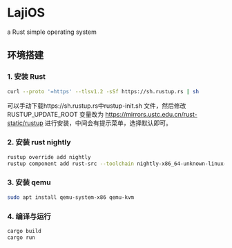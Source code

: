 # LajiOS
a Rust simple  operating system

## 环境搭建

### 1. 安装 Rust

```bash
curl --proto '=https' --tlsv1.2 -sSf https://sh.rustup.rs | sh
```

可以手动下载https://sh.rustup.rs中rustup-init.sh 文件，然后修改RUSTUP_UPDATE_ROOT 变量改为 https://mirrors.ustc.edu.cn/rust-static/rustup 进行安装，中间会有提示菜单，选择默认即可。

### 2. 安装 rust nightly

```bash
rustup override add nightly
rustup component add rust-src --toolchain nightly-x86_64-unknown-linux-gnu
```

### 3. 安装 qemu

```bash
sudo apt install qemu-system-x86 qemu-kvm
```

### 4. 编译与运行

```bash
cargo build
cargo run
```